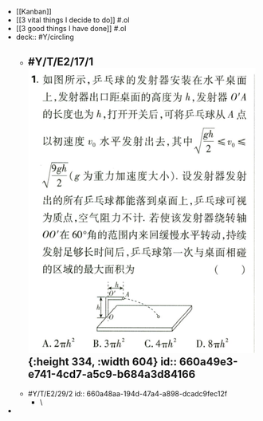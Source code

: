 - [[Kanban]]
- [[3 vital things I decide to do]] #.ol
- [[3 good things I have done]] #.ol
- deck:: #Y/circling
	- #Y/T/E2/17/1 ![image.png](../assets/image_1712303518352_0.png){:height 334, :width 604}
	  id:: 660a49e3-e741-4cd7-a5c9-b684a3d84166
		-
	- #Y/T/E2/29/2
	  id:: 660a48aa-194d-47a4-a898-dcadc9fec12f
		- \
-